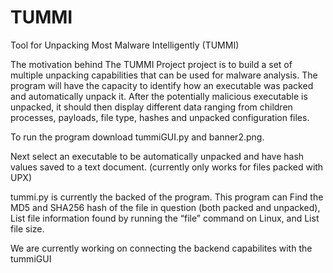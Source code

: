 # TUMMI
Tool for Unpacking Most Malware Intelligently (TUMMI)

The motivation behind The TUMMI Project project is to build a set of multiple unpacking capabilities that can be used for malware analysis. The program will have the capacity to identify how an executable was packed and automatically unpack it. After the potentially malicious executable is unpacked, it should then display different data ranging from children processes, payloads, file type, hashes and unpacked configuration files.

To run the program download tummiGUI.py and banner2.png.

Next select an executable to be automatically unpacked and have hash values saved to a text document.
(currently only works for files packed with UPX)

tummi.py is currently the backed of the program. This program can Find the MD5 and SHA256 hash of the file in question (both packed and unpacked),
List file information found by running the “file” command on Linux, and List file size.

We are currently working on connecting the backend capabilites with the tummiGUI




